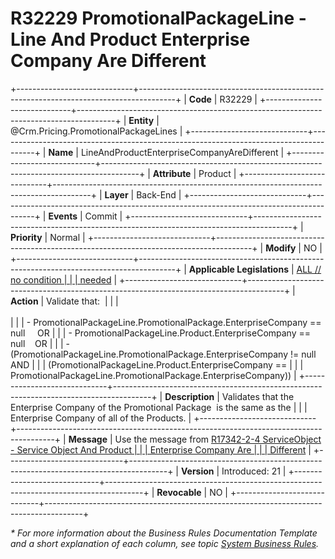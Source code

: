 ﻿---
erp.type: business-rule
erp.entity: Crm.Pricing.PromotionalPackageLines
---

# R32229 PromotionalPackageLine - Line And Product Enterprise Company Are Different
+-----------------------------+---------------------------------------------------------------------------------------+
| **Code**                    | R32229                                                                                |
+-----------------------------+---------------------------------------------------------------------------------------+
| **Entity**                  | @Crm.Pricing.PromotionalPackageLines                                                  |
+-----------------------------+---------------------------------------------------------------------------------------+
| **Name**                    | LineAndProductEnterpriseCompanyAreDifferent                                           |
+-----------------------------+---------------------------------------------------------------------------------------+
| **Attribute**               | Product                                                                               |
+-----------------------------+---------------------------------------------------------------------------------------+
| **Layer**                   | Back-End                                                                              |
+-----------------------------+---------------------------------------------------------------------------------------+
| **Events**                  | Commit                                                                                |
+-----------------------------+---------------------------------------------------------------------------------------+
| **Priority**                | Normal                                                                                |
+-----------------------------+---------------------------------------------------------------------------------------+
| **Modify**                  | NO                                                                                    |
+-----------------------------+---------------------------------------------------------------------------------------+
| **Applicable Legislations** | [ALL // no condition                                                                  |
|                             | needed](xref:applicable-legislations)                                                 |
+-----------------------------+---------------------------------------------------------------------------------------+
| **Action**                  | Validate that:                                                                        |
|                             | <br/><br/>                                                                            |
|                             | -   PromotionalPackageLine.PromotionalPackage.EnterpriseCompany == null     OR        |
|                             | -   PromotionalPackageLine.Product.EnterpriseCompany == null    OR                    |
|                             | -  (PromotionalPackageLine.PromotionalPackage.EnterpriseCompany != null AND           |
|                             |     (PromotionalPackageLine.Product.EnterpriseCompany ==                              |
|                             |     PromotionalPackageLine.PromotionalPackage.EnterpriseCompany))                     |
+-----------------------------+---------------------------------------------------------------------------------------+
| **Description**             | Validates that the Enterprise Company of the Promotional Package  is the same as the  |
|                             | Enterprise Company оf all of the Products.                                            |
+-----------------------------+---------------------------------------------------------------------------------------+
| **Message**                 | Use the message from [R17342-2-4 ServiceObject - Service Object And Product           |
|                             | Enterprise Company Are                                                                |
|                             | Different](R17342-2-4.md)                                                             |
+-----------------------------+---------------------------------------------------------------------------------------+
| **Version**                 | Introduced: 21                                                                        |
+-----------------------------+---------------------------------------------------------------------------------------+
| **Revocable**               | NO                                                                                    |
+-----------------------------+---------------------------------------------------------------------------------------+

*\* For more information about the Business Rules Documentation Template and a short explanation of each column, see
topic [System Business Rules](../templates/template-description-system-business-rules.md).*
